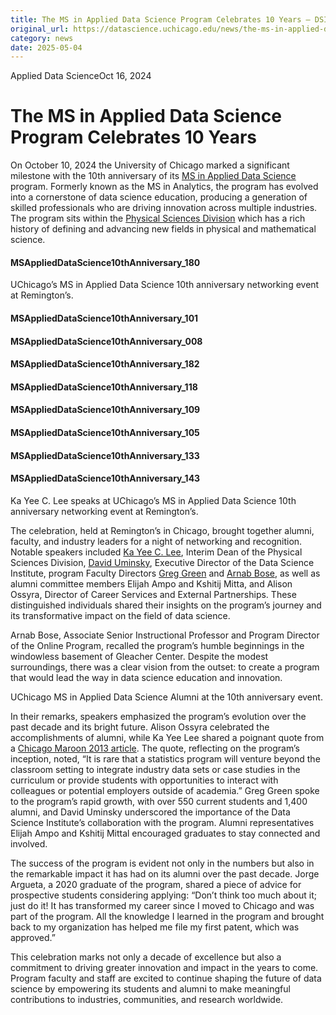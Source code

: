 ```yaml
---
title: The MS in Applied Data Science Program Celebrates 10 Years – DSI
original_url: https://datascience.uchicago.edu/news/the-ms-in-applied-data-science-program-celebrates-10-years
category: news
date: 2025-05-04
---
```


Applied Data ScienceOct 16, 2024

# The MS in Applied Data Science Program Celebrates 10 Years

On October 10, 2024 the University of Chicago marked a significant milestone with the 10th anniversary of its [MS in Applied Data Science](https://datascience.uchicago.edu/education/masters-programs/ms-in-applied-data-science/) program. Formerly known as the MS in Analytics, the program has evolved into a cornerstone of data science education, producing a generation of skilled professionals who are driving innovation across multiple industries. The program sits within the [Physical Sciences Division](https://physicalsciences.uchicago.edu/) which has a rich history of defining and advancing new fields in physical and mathematical science.

#### MSAppliedDataScience10thAnniversary\_180

UChicago’s MS in Applied Data Science 10th anniversary networking event at Remington’s.

#### MSAppliedDataScience10thAnniversary\_101

#### MSAppliedDataScience10thAnniversary\_008

#### MSAppliedDataScience10thAnniversary\_182

#### MSAppliedDataScience10thAnniversary\_118

#### MSAppliedDataScience10thAnniversary\_109

#### MSAppliedDataScience10thAnniversary\_105

#### MSAppliedDataScience10thAnniversary\_133

#### MSAppliedDataScience10thAnniversary\_143

Ka Yee C. Lee speaks at UChicago’s MS in Applied Data Science 10th anniversary networking event at Remington’s.

The celebration, held at Remington’s in Chicago, brought together alumni, faculty, and industry leaders for a night of networking and recognition. Notable speakers included [Ka Yee C. Lee](https://president.uchicago.edu/en/leadership/deans/ka-yee-c-lee), Interim Dean of the Physical Sciences Division, [David Uminsky](https://cs.uchicago.edu/people/david-uminsky/), Executive Director of the Data Science Institute, program Faculty Directors [Greg Green](https://datascience.uchicago.edu/people/greg-green/) and [Arnab Bose](https://datascience.uchicago.edu/people/arnab-bose-phd/), as well as alumni committee members Elijah Ampo and Kshitij Mitta, and Alison Ossyra, Director of Career Services and External Partnerships. These distinguished individuals shared their insights on the program’s journey and its transformative impact on the field of data science.

Arnab Bose, Associate Senior Instructional Professor and Program Director of the Online Program, recalled the program’s humble beginnings in the windowless basement of Gleacher Center. Despite the modest surroundings, there was a clear vision from the outset: to create a program that would lead the way in data science education and innovation.

UChicago MS in Applied Data Science Alumni at the 10th anniversary event.

In their remarks, speakers emphasized the program’s evolution over the past decade and its bright future. Alison Ossyra celebrated the accomplishments of alumni, while Ka Yee Lee shared a poignant quote from a [Chicago Maroon 2013 article](https://chicagomaroon.com/17787/news/graham-offers-analytics-degree/). The quote, reflecting on the program’s inception, noted, “It is rare that a statistics program will venture beyond the classroom setting to integrate industry data sets or case studies in the curriculum or provide students with opportunities to interact with colleagues or potential employers outside of academia.” Greg Green spoke to the program’s rapid growth, with over 550 current students and 1,400 alumni, and David Uminsky underscored the importance of the Data Science Institute’s collaboration with the program. Alumni representatives Elijah Ampo and Kshitij Mittal encouraged graduates to stay connected and involved.

The success of the program is evident not only in the numbers but also in the remarkable impact it has had on its alumni over the past decade. Jorge Argueta, a 2020 graduate of the program, shared a piece of advice for prospective students considering applying: “Don’t think too much about it; just do it! It has transformed my career since I moved to Chicago and was part of the program. All the knowledge I learned in the program and brought back to my organization has helped me file my first patent, which was approved.”

This celebration marks not only a decade of excellence but also a commitment to driving greater innovation and impact in the years to come. Program faculty and staff are excited to continue shaping the future of data science by empowering its students and alumni to make meaningful contributions to industries, communities, and research worldwide.